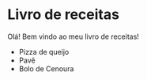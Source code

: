# Livro de receitas

Olá! Bem vindo ao meu livro de receitas!
 - Pizza de queijo
 - Pavê
 - Bolo de Cenoura

